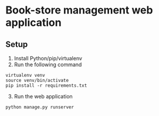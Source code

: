 # Book-store management web application

## Setup

1. Install Python/pip/virtualenv
2. Run the following command

```
virtualenv venv
source venv/bin/activate
pip install -r requirements.txt
```

3. Run the web application

```
python manage.py runserver
```

